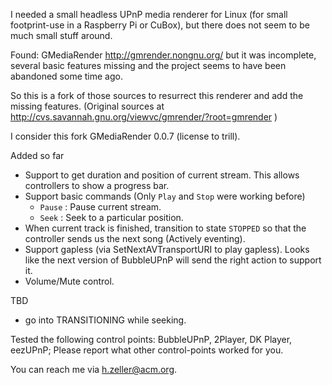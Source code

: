 I needed a small headless UPnP media renderer for Linux (for small footprint-use
in a Raspberry Pi or CuBox), but there does not seem to be much small stuff
around.

Found: GMediaRender http://gmrender.nongnu.org/
but it was incomplete, several basic features missing and the project seems to
have been abandoned some time ago.

So this is a fork of those sources to resurrect this renderer and add the
missing features. (Original sources at
http://cvs.savannah.gnu.org/viewvc/gmrender/?root=gmrender )

I consider this fork GMediaRender 0.0.7 (license to trill).

Added so far
  * Support to get duration and position of current stream. This allows
    controllers to show a progress bar.
  * Support basic commands (Only `Play` and `Stop` were working before)
     - `Pause`  : Pause current stream.
     - `Seek`   : Seek to a particular position.
  * When current track is finished, transition to state `STOPPED`
    so that the controller sends us the next song (Actively eventing).
  * Support gapless (via SetNextAVTransportURI to play gapless). Looks like
    the next version of BubbleUPnP will send the right action to support it.
  * Volume/Mute control.

TBD
  * go into TRANSITIONING while seeking.

Tested the following control points: BubbleUPnP, 2Player, DK Player, eezUPnP;
Please report what other control-points worked for you.

You can reach me via <h.zeller@acm.org>.
